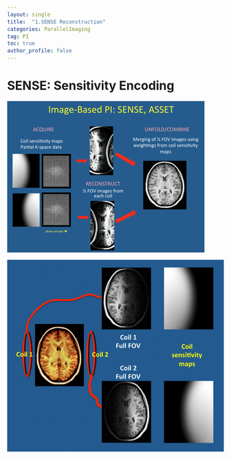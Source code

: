 ```yaml
---
layout: single
title:  "1.SENSE Reconstruction"
categories: ParallelImaging
tag: PI
toc: true
author_profile: false
---
```


# SENSE: Sensitivity Encoding

![SENSE01](../images/2023-03-28-SENSE/SENSE01.png)



![SENSE02](../images/2023-03-28-SENSE/SENSE02.jpg)
